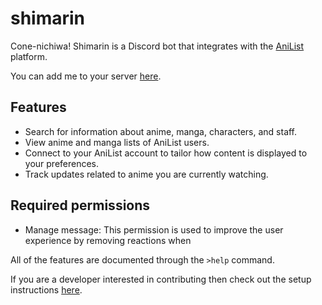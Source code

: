 # shimarin

Cone-nichiwa! Shimarin is a Discord bot that integrates with the 
[AniList](https://anilist.co/) platform.

You can add me to your server [here](https://discordapp.com/oauth2/authorize?client_id=817606122697392188&scope=bot&permissions=2147543104).

## Features
- Search for information about anime, manga, characters, and staff.
- View anime and manga lists of AniList users.
- Connect to your AniList account to tailor how content is displayed to your 
preferences.
- Track updates related to anime you are currently watching.

## Required permissions
- Manage message: This permission is used to improve the user experience by 
removing reactions when 

All of the features are documented through the `>help` command.

If you are a developer interested in contributing then check out the setup 
instructions [here](./SETUP.md).

